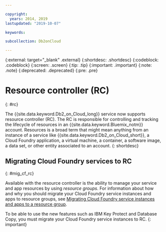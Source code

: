```yaml
---

copyright:
  years: 2014, 2019
lastupdated: "2019-10-07"

keywords: 

subcollection: Db2onCloud

---
```


<!-- Attribute definitions --> 
{:external: target="_blank" .external}
{:shortdesc: .shortdesc}
{:codeblock: .codeblock}
{:screen: .screen}
{:tip: .tip}
{:important: .important}
{:note: .note}
{:deprecated: .deprecated}
{:pre: .pre}

# Resource controller (RC)
{: #rc}

The {{site.data.keyword.Db2_on_Cloud_long}} service now supports resource controller (RC). The RC is responsible for controlling and tracking the lifecycle of resources in an {{site.data.keyword.Bluemix_notm}} account. Resources is a broad term that might mean anything from an instance of a service like {{site.data.keyword.Db2_on_Cloud_short}}, a Cloud Foundry application, a virtual machine, a container, a software image, a data set, or other entity associated to an account.
{: shortdesc}

## Migrating Cloud Foundry services to RC
{: #mig_cf_rc}

Available with the resource controller is the ability to manage your service and app resources by using *resource groups*. For information about how and why you should migrate your Cloud Foundry service instances and apps to resource groups, see [Migrating Cloud Foundry service instances and apps to a resource group](/docs/resources?topic=resources-migrate).

To be able to use the new features such as IBM Key Protect and Database Copy, you must migrate your Cloud Foundry service instances to RC.
{: important}

